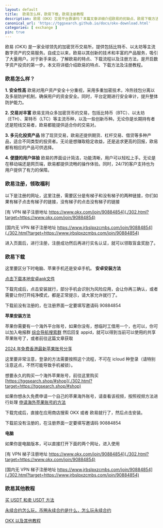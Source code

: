 ```yaml
---
layout: default
title: 	欧易怎么样，欧易下载，欧易注册教程
description: 欧易（OKX）交易平台靠谱吗？本篇文章详细介绍欧易的优缺点、欧易下载方法、以及欧易注册教程，帮助你轻松开始加密货币交易，享受安全便捷的投资体验。
canonical_url: 'https://tggsearch.github.io/docs/okx-download.html'
categories: [ exchange ]
pin: true
---
```

欧易 (OKX) 是一家全球领先的加密货币交易所，提供包括比特币、以太坊等主流数字资产的交易服务。自成立以来，欧易以其创新的技术和丰富的产品服务，吸引了大量用户。对于新手来说，了解欧易的特点、下载流程以及注册方法，是开启数字资产投资的第一步。本文将详细介绍欧易的特点、下载方法及注册教程。

### 欧易怎么样？

**1. 安全性高**
欧易对用户资产安全十分重视，采用多重加密技术，冷热钱包分离以及多层防护机制，确保用户的资金安全。同时，平台定期进行安全审计，提升整体防护能力。

**2. 交易对丰富**
欧易支持众多加密货币的交易，包括比特币（BTC）、以太坊（ETH）、莱特币（LTC）等主流币种，以及一些创新币种。无论你是长期持有者还是短线交易者，欧易都能提供适合你的交易对。

**3. 多元化投资产品**
除了现货交易，欧易还提供期货、杠杆交易、借贷等多种产品，适合不同类型的投资者。无论是想赚取稳定收益，还是追求更高的回报，欧易都有相应的产品可供选择。

**4. 便捷的用户体验**
欧易的界面设计简洁，功能清晰，用户可以轻松上手。无论是在移动端还是网页端，欧易都提供流畅的操作体验。同时，24/7的客户支持也为用户提供了有力的保障。

### 欧易注册，领取福利
以下是注册的网址，这里注册，需要区分是有梯子和没有梯子的两种链接，你们如果有梯子点击有梯子的链接，没有梯子的点击没有梯子的链接

[有 VPN 梯子注册地址 https://www.okx.com/join/90884854](./302.html?target=https://www.okx.com/join/90884854)

[国内无 VPN 梯子注册地址 https://www.jrbslpxzcmbs.com/join/90884854](./302.html?target=https://www.jrbslpxzcmbs.com/join/90884854)

进入页面后，进行注册，注册成功然后再进行实名认证，就可以领取盲盒奖励了。

### 欧易下载
这里要区分下时电脑、苹果手机还是安卓手机。
**安卓安装方法**

[点击下载本地安卓apk文件](https://static.938w.cn/upgradeapp/okx-android.apk "download")

下载完成后，点击安装就行，部分手机会识别为风险应用，会让你再三确认，或者需要让你打开纯净模式，都是正常提示，请大家允许就行了。

<p class="red-text-word">下载前没有注册的，在注册界面一定要填写邀请码 90884854 </p>

**苹果安装方法**

苹果你需要有一个海外平台账号，如果你没有，想临时工借用一个，也可以，你可以加入电报群 [综合导航搜索群](./302.html?target=https://t.me/chineseSearchService) 然后回复 appid，就可以得到当前可以使用的共享苹果账号了，或者前往这篇文章获取

[2024 年免费香港最新苹果账号分享](./apple-id.html)

这里要非常注意，登录的方法需要按照这个流程，不可在 icloud 种登录（请特别注意这点，不然可能导致手机被锁）。

想要永久的购买一个海外苹果账号，前往这里购买
 [https://tggsearch.shop/#shop](./302.html?target=https://tggsearch.shop/#shop)

如果你想永久免费申请一个自己的苹果海外账号，请查看该视频，按照视频方法进行处理 [申请海外苹果账号的方法](./302.html?target=https://www.youtube.com/watch?v=Y51VMx4NOfk)

下载完成后，直接在应用商店搜索 OKX 或者 欧易就行了，然后点击安装。

<p class="red-text-word">下载前没有注册的，在注册界面一定要填写邀请码 90884854 </p>

**电脑**

如果你是电脑版本，可以直接打开下面的两个网址，进入使用

[有 VPN 梯子注册地址 https://www.okx.com/join/90884854](./302.html?target=https://www.okx.com/join/90884854)

[国内无 VPN 梯子注册地址 https://www.jrbslpxzcmbs.com/join/90884854](./302.html?target=https://www.jrbslpxzcmbs.com/join/90884854)

### 欧易其他教程
[买 USDT 和卖 USDT 方法](./buyu-selleru.html)

[永续合约怎么玩，币圈永续合约是什么，怎么玩永续合约](./coins-yx-play.html)

[OKX 以及其他教程](/okx.html)
